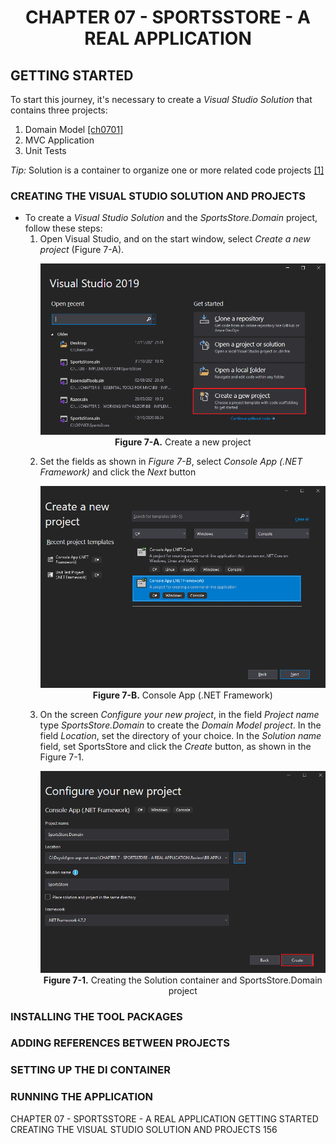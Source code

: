 <h1 align="center">
    CHAPTER 07 - SPORTSSTORE - A REAL APPLICATION
</h1>

## GETTING STARTED
To start this journey, it's necessary to create a *Visual Studio Solution* that contains three projects: 
1. Domain Model [[ch0701]](Issues/ch0701-domain-model.md)
2. MVC Application
3. Unit Tests  

*Tip:* Solution is a container to organize one or more related code projects [[1]](https://docs.microsoft.com/en-us/visualstudio/get-started/tutorial-projects-solutions?view=vs-2022)  

### CREATING THE VISUAL STUDIO SOLUTION AND PROJECTS
* To create a *Visual Studio Solution* and the *SportsStore.Domain* project, follow these steps:
    1. Open Visual Studio, and on the start window, select *Create a new project* (Figure 7-A).
        <p align="center">
            <img src="ch07-Pictures/Figure 7-A.png" /><br />
            <b>Figure 7-A.</b> Create a new project
        </p>  
    2. Set the fields as shown in *Figure 7-B*, select *Console App (.NET Framework)* and click the *Next* button
        <p align="center">
            <img src="ch07-Pictures/Figure 7-B.png" /><br />
            <b>Figure 7-B.</b> Console App (.NET Framework)
        </p>  
    3. On the screen *Configure your new project*, in the field *Project name* type *SportsStore.Domain* to create the *Domain Model project*. In the field *Location*, set the directory of your choice. In the *Solution name* field, set SportsStore and click the *Create* button, as shown in the Figure 7-1.
        <p align="center">
            <img src="ch07-Pictures/Figure 7-1.png" /><br />
            <b>Figure 7-1.</b> Creating the Solution container and SportsStore.Domain project
        </p>  

### INSTALLING THE TOOL PACKAGES
### ADDING REFERENCES BETWEEN PROJECTS
### SETTING UP THE DI CONTAINER
### RUNNING THE APPLICATION

CHAPTER 07 - SPORTSSTORE - A REAL APPLICATION
    GETTING STARTED
        CREATING THE VISUAL STUDIO SOLUTION AND PROJECTS 156
